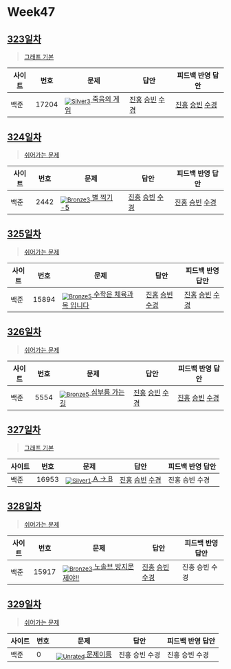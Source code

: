 <!-- tier 리스트 S -->
[Unrated]: https://user-images.githubusercontent.com/33937365/126247607-85783912-c11a-4d50-ac36-8cc7dcb75cd2.png
[NotRated]: https://user-images.githubusercontent.com/33937365/135189055-c3508249-b361-4948-8c36-a74b690cd346.png
[Bronze5]: https://user-images.githubusercontent.com/33937365/126247611-e362d727-17a4-4737-a232-5827e185ab7c.png
[Bronze4]: https://user-images.githubusercontent.com/33937365/126247612-89cbc675-e1d4-43a2-950b-1cb014dca697.png
[Bronze3]: https://user-images.githubusercontent.com/33937365/126247613-b8408610-7bc4-40f8-804f-a30a45ddbb68.png
[Bronze2]: https://user-images.githubusercontent.com/33937365/126247614-d85dc6ff-a520-4c00-82bd-eb593b156bd8.png
[Bronze1]: https://user-images.githubusercontent.com/33937365/126247616-04b2ab30-9891-4b7b-8cb4-38e99b97e834.png
[Silver5]: https://user-images.githubusercontent.com/33937365/126247618-38c5c905-672b-4d75-808e-8a7d45ea577d.png
[Silver4]: https://user-images.githubusercontent.com/33937365/126247620-ba2d1b96-b0aa-4b88-80c5-71569c69bbc3.png
[Silver3]: https://user-images.githubusercontent.com/33937365/126247621-1b55b7f4-3a79-4348-8a63-f00c1813853e.png
[Silver2]: https://user-images.githubusercontent.com/33937365/126247622-a83b30a9-6618-4593-b775-6f6730afd3f6.png
[Silver1]: https://user-images.githubusercontent.com/33937365/126247625-8d82f8ab-6f95-4ef8-a243-be31f548596e.png
[Gold5]: https://user-images.githubusercontent.com/33937365/126247627-2979d4d5-915a-4c4e-adb7-c171f9bafe28.png
[Gold4]: https://user-images.githubusercontent.com/33937365/126247629-b24e1e24-4579-450f-bc3c-f166361091dd.png
<!-- tier 리스트 E -->

# Week47

## [323일차](Day323)

> [그래프 기본](https://www.acmicpc.net/group/workbook/view/9797/39009)

| 사이트 | 번호 | 문제                 | 답안                | 피드백 반영 답안    |
| ------ | ---- | -------------------- | ------------------- | ------------------- |
| 백준   | 17204 | [<sub>![Silver3]</sub> 죽음의 게임](https://www.acmicpc.net/problem/17204) | [진홍](Day323/boj17204_kjh.java) [승빈](Day323/boj17204_wsb.java) [수경](Day323/boj17204_hsk.js) | [진홍](Day323/boj17204_kjh.java) [승빈](Day323/boj17204_wsb.java) [수경](Day323/boj17204_hsk.js) |

## [324일차](Day324)

> [쉬어가는 문제](https://www.acmicpc.net/group/workbook/view/9797/39033)

| 사이트 | 번호 | 문제                 | 답안                | 피드백 반영 답안    |
| ------ | ---- | -------------------- | ------------------- | ------------------- |
| 백준   | 2442 | [<sub>![Bronze3]</sub> 별 찍기 -5](https://www.acmicpc.net/problem/2442) | [진홍](Day324/boj2442_kjh.py) [승빈](Day324/boj2442_wsb.java) [수경](Day324/boj2442_hsk.js) | [진홍](Day324/boj2442_kjh.py) [승빈](Day324/boj2442_wsb.java) [수경](Day324/boj2442_hsk.js)

## [325일차](Day325)

> [쉬어가는 문제](https://www.acmicpc.net/group/workbook/view/9797/39047)

| 사이트 | 번호 | 문제                 | 답안                | 피드백 반영 답안    |
| ------ | ---- | -------------------- | ------------------- | ------------------- |
| 백준   | 15894    | [<sub>![Bronze5]</sub> 수학은 체육과목 입니다](https://www.acmicpc.net/problem/15894) | [진홍](Day325/boj15894_kjh.py) [승빈](Day325/boj15894_wsb.java) [수경](Day325/boj15894_hsk.js) | [진홍](Day325/boj15894_kjh.py) [승빈](Day325/boj15894_wsb.java) [수경](Day325/boj15894_hsk.js) |

## [326일차](Day326)

> [쉬어가는 문제](https://www.acmicpc.net/group/workbook/view/9797/39087)

| 사이트 | 번호 | 문제                 | 답안                | 피드백 반영 답안    |
| ------ | ---- | -------------------- | ------------------- | ------------------- |
| 백준   | 5554 | [<sub>![Bronze5]</sub> 심부름 가는 길](https://www.acmicpc.net/problem/5554) | [진홍](Day326/boj5554_kjh.py) [승빈](Day326/boj5554_wsb.java) [수경](Day326/boj5554_hsk.js) | [진홍](Day326/boj5554_kjh.py) [승빈](Day326/boj5554_wsb.java) [수경](Day326/boj5554_hsk.js) |

## [327일차](Day327)

> [그래프 기본](https://www.acmicpc.net/group/workbook/view/9797/39098)

| 사이트 | 번호 | 문제                 | 답안                | 피드백 반영 답안    |
| ------ | ---- | -------------------- | ------------------- | ------------------- |
| 백준   | 16953 | [<sub>![Silver1]</sub> A → B](https://www.acmicpc.net/problem/16953) | [진홍](Day327/boj16953_kjh.java) [승빈](Day327/boj16953_wsb.java) [수경](Day327/boj16953_hsk.js) | 진홍 승빈 수경 |

## [328일차](Day328)

> [쉬어가는 문제](https://www.acmicpc.net/group/workbook/view/9797/39112)

| 사이트 | 번호 | 문제                 | 답안                | 피드백 반영 답안    |
| ------ | ---- | -------------------- | ------------------- | ------------------- |
| 백준   | 15917 | [<sub>![Bronze3]</sub> 노솔브 방지문제야!!](https://www.acmicpc.net/problem/15917) | [진홍](Day328/boj15917_kjh.java) [승빈](Day328/boj15917_wsb.java) [수경](Day328/boj15917_hsk.js) | 진홍 승빈 수경 |

## [329일차](Day329)

> [쉬어가는 문제](문제집링크)

| 사이트 | 번호 | 문제                 | 답안                | 피드백 반영 답안    |
| ------ | ---- | -------------------- | ------------------- | ------------------- |
| 백준   | 0    | [<sub>![Unrated]</sub> 문제이름](문제링크) | 진홍 승빈 수경 | 진홍 승빈 수경 |
